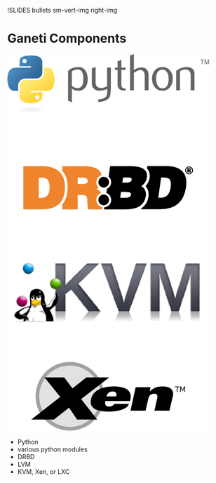 !SLIDES bullets sm-vert-img right-img

# Ganeti Components #

![components](components.png)

* Python
* various python modules
* DRBD
* LVM
* KVM, Xen, or LXC
